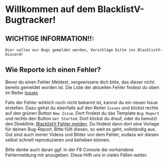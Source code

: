 # Willkommen auf dem BlacklistV-Bugtracker!

## WICHTIGE INFORMATION!!:
```
Hier sollen nur Bugs gemeldet werden, Vorschläge bitte ins BlacklistV-Discord!
```

## Wie Reporte ich einen Fehler?
Bevor du einen Fehler Meldest, vergewissere dich bitte, das dieser nicht bereits gemeldet worden ist.
Die Liste der aktuellen Fehler findest du oben im Reiter [Issues](https://github.com/blacklistv/blacklistv_issues/issues)

Falls der Fehler wirklich noch nicht bekannt ist, kannst du ein neuen Issue erstellen. Dazu gehst du ebenfalls auf den Reiter ``Issues`` und klickst rechts auf den grünen Button ``New Issue``.
Dort findest du das Template ``Bug Report`` und rechts den Button ``Get Started``. Dort klickst du drauf, oder du benutzt den Direktlink: [BlacklistV Fehler melden](https://github.com/blacklistv/blacklistv_issues/issues/new/choose).
Du findest dann dort eine Vorlage für deinen Bug-Report. Bitte füllt diesen, so weit es geht, vollständig aus. Gut sind auch immer Videos und Bilder von dem Fehler, sodass wir diesen selbst schnell reproduzieren und beheben können.

Bitte denke auch daran ggf. in der F8 Console die vorhandene Fehlermeldung mit anzugeben. Diese Hilft uns in vielen Fällen weiter.

